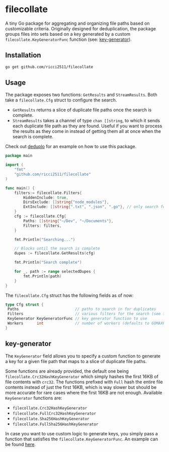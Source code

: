 # filecollate

A tiny Go package for aggregating and organizing file paths based on customizable criteria. Originally designed for deduplication, the package groups files into sets based on a key generated by a custom `filecollate.KeyGeneratorFunc` function (see: [key-generator](#key-generator)).

## Installation

```bash
go get github.com/ricci2511/filecollate
```

## Usage

The package exposes two functions: `GetResults` and `StreamResults`. Both take a `filecollate.Cfg` struct to configure the search.

- `GetResults` returns a slice of duplicate file paths once the search is complete.
- `StreamResults` takes a channel of type `chan []string`, to which it sends each duplicate file path as they are found. Useful if you want to process the results as they come in instead of getting them all at once when the search is complete.

Check out [deduplo](https://github.com/ricci2511/deduplo) for an example on how to use this package.

```go
package main

import (
    "fmt"
    "github.com/ricci2511/filecollate"
)

func main() {
    filters:= filecollate.Filters{
        HiddenInclude: true,
        DirsExclude: []string{"node_modules"},
        ExtInclude: []string{".txt", ".json", ".go"}, // only search for .txt, .json and .go files
    }
    cfg := filecollate.Cfg{
        Paths: []string{"~/Dev", "~/Documents"},
        Filters: filters,
    }

    fmt.Println("Searching...")

    // Blocks until the search is complete
    dupes := filecollate.GetResults(cfg)

    fmt.Println("Search complete")

    for _, path := range selectedDupes {
        fmt.Println(path)
    }
}
```

The `filecollate.Cfg` struct has the following fields as of now:

```go
type Cfg struct {
 Paths                         // paths to search in for duplicates
 Filters                       // various filters for the search (see filters.go)
 KeyGenerator KeyGeneratorFunc // key generator function to use
 Workers      int              // number of workers (defaults to GOMAXPROCS)
}
```

## key-generator

The `KeyGenerator` field allows you to specify a custom function to generate a key for a given file path that maps to a slice of duplicate file paths.

Some functions are already provided, the default one being `filecollate.Crc32HashKeyGenerator` which simply hashes the first 16KB of file contents with `crc32`. The functions prefixed with `Full` hash the entire file contents instead of just the first 16KB, which is way slower but should be more accurate for rare cases where the first 16KB are not enough. Available `KeyGenerator` functions are:

- `filecollate.Crc32HashKeyGenerator`
- `filecollate.FullCrc32HashKeyGenerator`
- `filecollate.Sha256HashKeyGenerator`
- `filecollate.FullSha256HashKeyGenerator`

In case you want to use custom logic to generate keys, you simply pass a function that satisfies the `filecollate.KeyGeneratorFunc`. An example can be found [here](https://github.com/ricci2511/deduplo/blob/main/movie-tv-key-generator.go).
